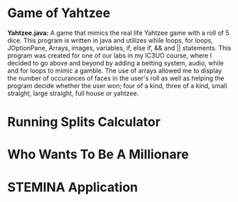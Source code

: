 # Game of Yahtzee
**Yahtzee.java:**  A game that mimics the real life Yahtzee game with a roll of 5 dice. This program is written in java and utilizes while loops, for loops, JOptionPane, Arrays, 
                   images, variables, if, else if, && and || statements. This program was created for one of our labs in my IC3UO course, where I decided to go above and beyond 
                   by adding a betting system, audio, while and for loops to mimic a gamble. The use of arrays allowed me to display the number of occurances of faces in the user's roll as                        well as helping the program decide whether the user won; four of a kind, three of a kind, small straight, large straight, full house or yahtzee. 
# Running Splits Calculator 
# Who Wants To Be A Millionare 
# STEMINA Application 
